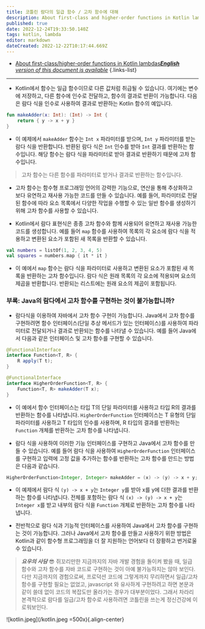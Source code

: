 ```yaml
---
title: 코틀린 람다의 일급 함수 / 고차 함수에 대해
description: About first-class and higher-order functions in Kotlin lambdas
published: true
date: 2022-12-24T19:33:50.140Z
tags: kotlin, lambda
editor: markdown
dateCreated: 2022-12-22T10:17:44.669Z
---
```


- [About first-class/higher-order functions in Kotlin lambdas***English** version of this document is available*](/en/dev/Kotlin/About-first-class-and-higher-order-functions-in-Kotlin-lambdas)
{.links-list}

---

- Kotlin에서 함수는 일급 함수이므로 다른 값처럼 취급될 수 있습니다. 여기에는 변수에 저장하고, 다른 함수에 인수로 전달하고, 함수의 결과로 반환이 가능합니다. 다음은 람다 식을 인수로 사용하여 결과로 반환하는 Kotlin 함수의 예입니다.

```kotlin
fun makeAdder(x: Int): (Int) -> Int {
    return { y -> x + y }
}
```

- 이 예제에서 `makeAdder` 함수는 `Int x` 파라미터를 받으며, `Int y` 파라미터를 받는 람다 식을 반환합니다. 반환된 람다 식은 `Int` 인수를 받아 `Int` 결과를 반환하는 함수입니다. 해당 함수는 람다 식을 파라미터로 받아 결과로 반환하기 때문에 고차 함수입니다. 

> 고차 함수는 다른 함수를 파라미터로 받거나 결과로 반환하는 함수입니다.

- 고차 함수는 함수형 프로그래밍 언어의 강력한 기능으로, 연산을 통해 추상화하고 보다 유연하고 재사용 가능한 코드를 만들 수 있습니다. 예를 들어, 파라미터로 전달된 함수에 따라 요소 목록에서 다양한 작업을 수행할 수 있는 일반 함수를 생성하기 위해 고차 함수를 사용할 수 있습니다.

- Kotlin에서 람다 표현식은 종종 고차 함수와 함께 사용되어 유연하고 재사용 가능한 코드를 생성합니다. 예를 들어 `map` 함수를 사용하여 목록의 각 요소에 람다 식을 적용하고 변환된 요소가 포함된 새 목록을 반환할 수 있습니다.

```kotlin
val numbers = listOf(1, 2, 3, 4, 5)
val squares = numbers.map { it * it }
```

- 이 예에서 `map` 함수는 람다 식을 파라미터로 사용하고 변환된 요소가 포함된 새 목록을 반환하는 고차 함수입니다. 람다 식은 원래 목록의 각 요소에 적용되며 요소의 제곱을 반환합니다. 반환되는 리스트에는 원래 요소의 제곱이 포함됩니다.

### 부록: Java의 람다에서 고차 함수를 구현하는 것이 불가능합니까?

- 람다식을 이용하여 자바에서 고차 함수 구현이 가능합니다. Java에서 고차 함수를 구현하려면 함수 인터페이스(단일 추상 메서드가 있는 인터페이스)를 사용하여 파라미터로 전달되거나 결과로 반환되는 함수를 나타낼 수 있습니다. 예를 들어 Java에서 다음과 같은 인터페이스 및 고차 함수를 구현할 수 있습니다.

```java
@FunctionalInterface
interface Function<T, R> {
    R apply(T t);
}

@FunctionalInterface
interface HigherOrderFunction<T, R> {
    Function<T, R> makeAdder(T x);
}
```

- 이 예에서 함수 인터페이스는 타입 T의 단일 파라미터를 사용하고 타입 R의 결과를 반환하는 함수를 나타냅니다. `HigherOrderFunction` 인터페이스는 T 유형의 단일 파라미터를 사용하고 T 타입의 인수를 사용하며, R 타입의 결과를 반환하는 `Function` 개체를 반환하는 고차 함수를 나타냅니다.

- 람다 식을 사용하여 이러한 기능 인터페이스를 구현하고 Java에서 고차 함수를 만들 수 있습니다. 예를 들어 람다 식을 사용하여 `HigherOrderFunction` 인터페이스를 구현하고 입력에 고정 값을 추가하는 함수를 반환하는 고차 함수를 만드는 방법은 다음과 같습니다.

```java
HigherOrderFunction<Integer, Integer> makeAdder = (x) -> (y) -> x + y;
```

- 이 예제에서 람다 식 `(y) -> x + y`는 `Integer y`를 받아 x를 y에 더한 결과를 반환하는 함수를 나타냅니다. 전체를 포함하는 람다 식 `(x) -> (y) -> x + y`는 `Integer x`를 받고 내부의 람다 식을 `Function` 개체로 반환하는 고차 함수를 나타냅니다.

- 전반적으로 람다 식과 기능적 인터페이스를 사용하여 Java에서 고차 함수를 구현하는 것이 가능합니다. 그러나 Java에서 고차 함수를 만들고 사용하기 위한 방법은 Kotlin과 같이 함수형 프로그래밍을 더 잘 지원하는 언어보다 더 장황하고 번거로울 수 있습니다.


> ***요우의 사담*** 😎
> 쥐꼬리만한 지금까지의 자바 개발 경험을 돌이켜 봤을 때, 일급 함수와 고차 함수를 자바 코드로 구현하는 것이 아예 불가능하지는 않아 보인다.
> 다만 지금까지의 경험으로써, 프로덕션 코드에 그렇게까지 무리하면서 일급/고차 함수를 구현할 필요는 없었고, javascript 와 유사하게 구현하려고 하면 본문과 같이 쓸데 없이 코드의 복잡도만 올라가는 경우가 대부분이었다.
> 그래서 차라리 본격적으로 람다를 일급/고차 함수로 사용하려면 코틀린을 쓰는게 정신건강에 이로워보인다.

![kotlin.jpeg](/kotlin.jpeg =500x){.align-center}